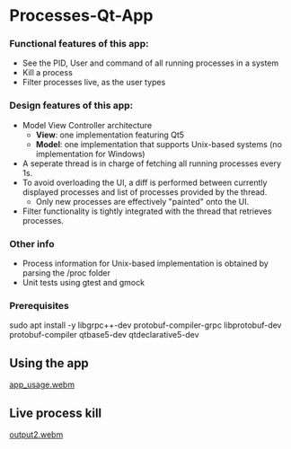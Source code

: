 # Processes-Qt-App

### Functional features of this app:
- See the PID, User and command of all running processes in a system
- Kill a process
- Filter processes live, as the user types

### Design features of this app:
- Model View Controller architecture
    - **View**: one implementation featuring Qt5
    - **Model**: one implementation that supports Unix-based systems (no implementation for Windows)
- A seperate thread is in charge of fetching all running processes every 1s.
- To avoid overloading the UI, a diff is performed between currently displayed processes and list of processes provided by the thread.
    - Only new processes are effectively "painted" onto the UI.
- Filter functionality is tightly integrated with the thread that retrieves processes.

### Other info

- Process information for Unix-based implementation is obtained by parsing the /proc folder
- Unit tests using gtest and gmock

### Prerequisites

sudo apt install -y libgrpc++-dev protobuf-compiler-grpc libprotobuf-dev protobuf-compiler qtbase5-dev qtdeclarative5-dev

## Using the app

[app_usage.webm](https://github.com/user-attachments/assets/7f8bada9-9d7e-4e74-abd7-cd5e00198b24)

## Live process kill

[output2.webm](https://github.com/user-attachments/assets/d3056bdf-c66f-4d70-858d-bc04748eae1d)
